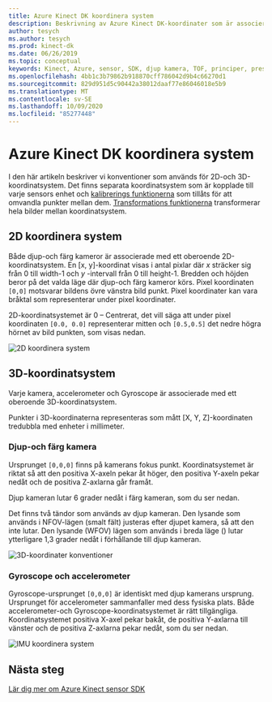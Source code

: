 ```yaml
---
title: Azure Kinect DK koordinera system
description: Beskrivning av Azure Kinect DK-koordinater som är associerade med Azures DK-sensorer
author: tesych
ms.author: tesych
ms.prod: kinect-dk
ms.date: 06/26/2019
ms.topic: conceptual
keywords: Kinect, Azure, sensor, SDK, djup kamera, TOF, principer, prestanda, ogiltighet
ms.openlocfilehash: 4bb1c3b79862b918870cff786042d9b4c66270d1
ms.sourcegitcommit: 829d951d5c90442a38012daaf77e86046018e5b9
ms.translationtype: MT
ms.contentlocale: sv-SE
ms.lasthandoff: 10/09/2020
ms.locfileid: "85277448"
---
```

# <a name="azure-kinect-dk-coordinate-systems"></a>Azure Kinect DK koordinera system

I den här artikeln beskriver vi konventioner som används för 2D-och 3D-koordinatsystem.  Det finns separata koordinatsystem som är kopplade till varje sensors enhet och [kalibrerings funktionerna](use-calibration-functions.md) som tillåts för att omvandla punkter mellan dem. [Transformations funktionerna](use-image-transformation.md) transformerar hela bilder mellan koordinatsystem.  

## <a name="2d-coordinate-systems"></a>2D koordinera system

 Både djup-och färg kameror är associerade med ett oberoende 2D-koordinatsystem. En [x, y]-koordinat visas i antal pixlar där *x* sträcker sig från 0 till width-1 och *y* -intervall från 0 till height-1. Bredden och höjden beror på det valda läge där djup-och färg kameror körs. Pixel koordinaten `[0,0]` motsvarar bildens övre vänstra bild punkt. Pixel koordinater kan vara bråktal som representerar under pixel koordinater.

2D-koordinatsystemet är 0 – Centrerat, det vill säga att under pixel koordinaten `[0.0, 0.0]` representerar mitten och `[0.5,0.5]` det nedre högra hörnet av bild punkten, som visas nedan.

   ![2D koordinera system](./media/concepts/concepts-coordinate-systems/coordinate-systems-sdk-2d-system.png)

## <a name="3d-coordinate-systems"></a>3D-koordinatsystem

Varje kamera, accelerometer och Gyroscope är associerade med ett oberoende 3D-koordinatsystem.

Punkter i 3D-koordinaterna representeras som mått [X, Y, Z]-koordinaten tredubbla med enheter i millimeter.

### <a name="depth-and-color-camera"></a>Djup-och färg kamera

Ursprunget `[0,0,0]` finns på kamerans fokus punkt. Koordinatsystemet är riktat så att den positiva X-axeln pekar åt höger, den positiva Y-axeln pekar nedåt och de positiva Z-axlarna går framåt.

Djup kameran lutar 6 grader nedåt i färg kameran, som du ser nedan. 

Det finns två tändor som används av djup kameran. Den lysande som används i NFOV-lägen (smalt fält) justeras efter djupet kamera, så att den inte lutar. Den lysande (WFOV) lägen som används i breda läge () lutar ytterligare 1,3 grader nedåt i förhållande till djup kameran.

![3D-koordinater konventioner](./media/concepts/concepts-coordinate-systems/coordinate-systems-camera-features.png)

### <a name="gyroscope-and-accelerometer"></a>Gyroscope och accelerometer

Gyroscope-ursprunget `[0,0,0]` är identiskt med djup kamerans ursprung. Ursprunget för accelerometer sammanfaller med dess fysiska plats. Både accelerometer-och Gyroscope-koordinatsystemet är rätt tillgängliga. Koordinatsystemet positiva X-axel pekar bakåt, de positiva Y-axlarna till vänster och de positiva Z-axlarna pekar nedåt, som du ser nedan.

![IMU koordinera system](./media/concepts/concepts-coordinate-systems/coordinate-systems-gyroscope.png)

## <a name="next-steps"></a>Nästa steg

[Lär dig mer om Azure Kinect sensor SDK](about-sensor-sdk.md)